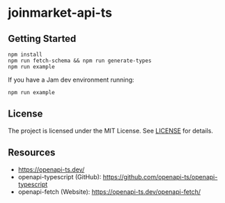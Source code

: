 # joinmarket-api-ts

## Getting Started

```shell
npm install
npm run fetch-schema && npm run generate-types
npm run example
```

If you have a Jam dev environment running:

```shell
npm run example
```

## License

The project is licensed under the MIT License. See [LICENSE](LICENSE) for details.

## Resources
- https://openapi-ts.dev/
- openapi-typescript (GitHub): https://github.com/openapi-ts/openapi-typescript
- openapi-fetch (Website): https://openapi-ts.dev/openapi-fetch/
